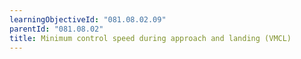 ```yaml
---
learningObjectiveId: "081.08.02.09"
parentId: "081.08.02"
title: Minimum control speed during approach and landing (VMCL)
---
```

